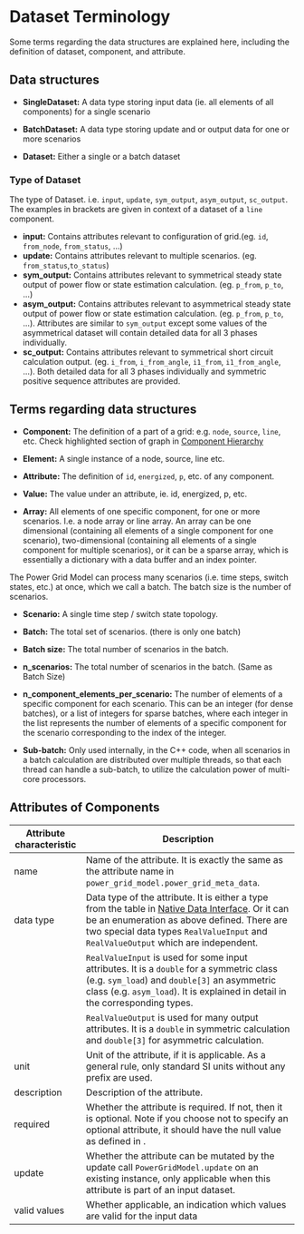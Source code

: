 <!--
SPDX-FileCopyrightText: 2022 Contributors to the Power Grid Model project <dynamic.grid.calculation@alliander.com>

SPDX-License-Identifier: MPL-2.0
-->

# Dataset Terminology

Some terms regarding the data structures are explained here, including the definition of dataset, component, and attribute.

## Data structures

- **SingleDataset:** A data type storing input data (ie. all elements of all components) for a single scenario

- **BatchDataset:** A data type storing update and or output data for one or more scenarios

- **Dataset:** Either a single or a batch dataset

### Type of Dataset 

The type of Dataset. i.e. `input`, `update`, `sym_output`, `asym_output`, `sc_output`.
The examples in brackets are given in context of a dataset of a `line` component.

- **input:** Contains attributes relevant to configuration of grid.(eg. `id`, `from_node`, `from_status`, ...)
- **update:** Contains attributes relevant to multiple scenarios. (eg. `from_status`,`to_status`)
- **sym_output:** Contains attributes relevant to symmetrical steady state output of power flow or state estimation calculation. (eg. `p_from`, `p_to`, ...) 
- **asym_output:** Contains attributes relevant to asymmetrical steady state output of power flow or state estimation calculation. (eg. `p_from`, `p_to`, ...). Attributes are similar to `sym_output` except some values of the asymmetrical dataset will contain detailed data for all 3 phases individually.
- **sc_output:** Contains attributes relevant to symmetrical short circuit calculation output. (eg. `i_from`, `i_from_angle`, `i1_from`, `i1_from_angle`, ...). Both detailed data for all 3 phases individually and symmetric positive sequence attributes are provided.

## Terms regarding data structures

- **Component:** The definition of a part of a grid: e.g. `node`, `source`, `line`, etc. Check highlighted section of graph in [Component Hierarchy](./data-model.md#component-type-hierarchy-and-graph-data-model)

- **Element:** A single instance of a node, source, line etc.

- **Attribute:** The definition of `id`, `energized`, `p`, etc. of any component.

- **Value:** The value under an attribute, ie. id, energized, p, etc.

- **Array:** All elements of one specific component, for one or more scenarios. I.e. a node array or line array. An array can be one dimensional (containing all elements of a single component for one scenario), two-dimensional (containing all elements of a single component for multiple scenarios), or it can be a sparse array, which is essentially a dictionary with a data buffer and an index pointer.

The Power Grid Model can process many scenarios (i.e. time steps, switch states, etc.) at once, which we call a batch. The batch size is the number of scenarios.

- **Scenario:** A single time step / switch state topology.

- **Batch:** The total set of scenarios. (there is only one batch)

- **Batch size:** The total number of scenarios in the batch.

- **n_scenarios:** The total number of scenarios in the batch. (Same as Batch Size)

- **n_component_elements_per_scenario:** The number of elements of a specific component for each scenario. This can be an integer (for dense batches), or a list of integers for sparse batches, where each integer in the list represents the number of elements of a specific component for the scenario corresponding to the index of the integer.

- **Sub-batch:** Only used internally, in the C++ code, when all scenarios in a batch calculation are distributed over multiple threads, so that each thread can handle a sub-batch, to utilize the calculation power of multi-core processors.

## Attributes of Components

| Attribute characteristic | Description                                                                                                                                                                                                                                                                                                  |
|--------------------------|--------------------------------------------------------------------------------------------------------------------------------------------------------------------------------------------------------------------------------------------------------------------------------------------------------------|
| name                     | Name   of the attribute. It is exactly the same as the attribute name in   `power_grid_model.power_grid_meta_data`.                                                                                                                                                                                          |
| data type                | Data type of the attribute. It is either a type from the table in [Native Data Interface](../advanced_documentation/native-data-interface.md#basic-data-types). Or it can be an enumeration as above defined. There are two special data types `RealValueInput` and `RealValueOutput` which are independent. |
|                          | `RealValueInput` is used for some input   attributes. It is a `double` for a symmetric class (e.g. `sym_load`)  and `double[3]` an asymmetric class (e.g.   `asym_load`). It is explained in detail in the corresponding types.                                                                              |
|                          | `RealValueOutput` is used for many output   attributes. It is a `double` in symmetric calculation and `double[3]` for   asymmetric calculation.                                                                                                                                                              |
| unit                     | Unit of the attribute, if it is   applicable. As a general rule, only standard SI units without any prefix are   used.                                                                                                                                                                                       |
| description              | Description of the attribute.                                                                                                                                                                                                                                                                                |
| required                 | Whether the attribute is required. If   not, then it is optional. Note if you choose not to specify an optional   attribute, it should have the null value as defined in [](../advanced_documentation/native-data-interface.md#basic-data-types).                                                                 |
| update                   | Whether the attribute can be mutated by   the update call `PowerGridModel.update` on an existing instance, only   applicable when this attribute is part of an input dataset.                                                                                                                                     |
| valid values             | Whether applicable, an indication which   values are valid for the input data                                                                                                                                                                                                                                     |
